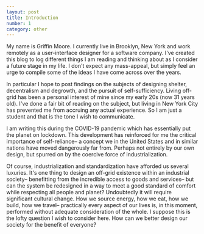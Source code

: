 ```yaml
---
layout: post
title: Introduction
number: 1
category: other
---
```


My name is Griffin Moore. I currently live in Brooklyn, New York and work remotely as a user-interface designer for a software company. I've created this blog to log different things I am reading and thinking about as I consider a future stage in my life. I don't expect any mass-appeal, but simply feel an urge to compile some of the ideas I have come across over the years.

In particular I hope to post findings on the subjects of designing shelter, decentralism and degrowth, and the pursuit of self-sufficiency. Living off-grid has been a personal interest of mine since my early 20s (now 31 years old). I've done a fair bit of reading on the subject, but living in New York City has prevented me from accruing any actual experience. So I am just a student and that is the tone I wish to communicate.

I am writing this during the COVID-19 pandemic which has essentially put the planet on lockdown. This development has reinforced for me the critical importance of self-reliance– a concept we in the United States and in similar nations have moved dangerously far from. Perhaps not entirely by our own design, but spurred on by the coercive force of industrialization.

Of course, industrialization and standardization have afforded us several luxuries. It's one thing to design an off-grid existence within an industrial society– benefitting from the incredible access to goods and services– but can the system be redesigned in a way to meet a good standard of comfort while respecting all people and planet? Undoubtedly it will require significant cultural change. How we source energy, how we eat, how we build, how we travel– practically every aspect of our lives is, in this moment, performed without adequate consideration of the whole. I suppose this is the lofty question I wish to consider here. How can we better design our society for the benefit of everyone?
